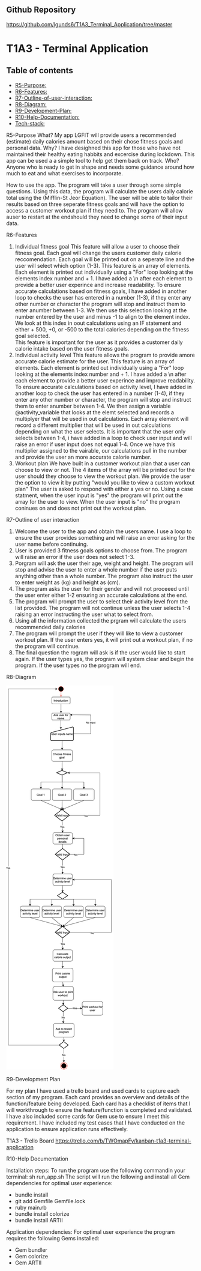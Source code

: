 
## Github Repository
https://github.com/lgunds6/T1A3_Terminal_Application/tree/master

# T1A3 - Terminal Application 

## Table of contents

- [R5-Purpose:](#Purpose)
- [R6-Features:](#R6-Features)
- [R7-Outline-of-user-interaction:](#R7-Outline-of-user-interaction:)
- [R8-Diagram:](#R8-Diagram)
- [R9-Development-Plan:](#R9-Development-Plan)
- [R10-Help-Documentation:](#R10-Help-Documentation)
- [Tech-stack:](#Tech-stack)


R5-Purpose
What?
My app LGFIT will provide users a recommended (estimate) daily calories amount based on their chose fitness goals and personal data.
Why?
I have desighned this app for those who have not maintained their healthy eating habbits and excercise during lockdown. This app can be used a a simple tool to help get them back on track.
Who?
Anyone who is ready to get in shape and needs some guidance around how much to eat and what exercises to incorporate. 

How to use the app.
The program will take a user through some simple questions. Using this  data, the program will calculate the users daily calorie total using the (Mifflin-St Jeor Equation). The user will be able to tailor their results based on three seperate fitness goals and will have the option to access a customer workout plan if they need to. The program will allow auser to restart at the endshould they need to change  some of their input data. 


R6-Features

1. Individual fitness goal
This feature will allow a user to choose their fitness goal. Each goal will change the users customer daily calorie reccomendation. Each goal will be printed out on a seperate line and the user will select which option (1-3).
This feature is an array of elements. Each element is printed out individually using a "For" loop looking at the elements index number and + 1.  I have added a \n after each element to provide a better user experince and increase readability. To ensure accurate calculations based on fitness goals, I have added in another loop to checks the user has entered in a number (1-3), if they enter any other number or character the program will stop and instruct them to enter anumber between 1-3. We then use this selection looking at the number entered by the user and minus -1 to align to the element index. We look at this index in oout calculations using an IF statement and either + 500, +0, or -500 to the total calories depending on the fitness goal selected.  
This feature is important for the user as it provides a customer daily calorie intake based on the user fitness goals. 
2. Individual activity level
This feature allows the program to provide amore accurate calorie estimate for the user. 
This feature is an array of elements. Each element is printed out individually using a "For" loop looking at the elements index number and + 1.  I have added a \n after each element to provide a better user experince and improve readability. 
To ensure accurate calculations based on activity level, I have added in another loop to check the user has entered in a number (1-4), if they enter any other number or character, the program will stop and instruct them to enter anumber between 1-4. We then assign a variable @activity_variable that looks at the elemt selected and records a multiplyer that will be used in out calculations. Each array element will record a different multiplier that will be used in out calculations depending on what the user selects. It is important that the user only selects between 1-4, i have added in a loop to check user input and will raise an error if user input does  not equal 1-4. Once we have this multiplier assigned to the vairable, our calculations pull in the number and provide the user an more accurate calorie number. 
3. Workout plan
We have built in a customer workout plan that a user can choose to view or not. The 4 items of the array will be printed out for the user should they choose to view the workout plan. We provide the user the option to view it by putting "would you like to view a custom workout plan" The user is asked to respond with either a yes or no. Using a case statment, when the user input is "yes" the program will print out the array for the user to view. When the user input is "no" the program coninues on and does not print out the workout plan.

R7-Outline of user interaction

1. Welcome the user to the app and obtain the users name. I use a loop to ensure the user provides something and will raise an error asking for the user name before continuing. 
2. User is provided 3 fitness goals options to choose from. The program will raise an error if the user does not select 1-3.
3. Porgram will ask the user their age, weight and height. The program will stop and advise the user to enter a whole number if the user puts anything other than a whole number. The program also instruct the user to enter weight as (kg) and height as (cm).
4. The program asks the user for their gender and will not proceeed until the user enter either 1-2 ensuring an accurate calculations at the end. 
5. The program will prompt the user to select their activity level from the list provided. The program will not continue unless the user selects 1-4 raising an error instructing the user what to select from.
6. Using all the information collected the prgram will calculate the users recommended daily calories
7. The program will prompt the user if they will like to view a customer workout plan. If the user enters yes, it will print out a workout plan, if no the program will continue. 
8. The final question the rogram will ask is if the user would like to start again. If the user types yes, the program will system clear and begin the program. If the user types no the program will end. 

R8-Diagram

![Application-diagram](images/Workflow.png)

R9-Development Plan

For my plan I have used a trello board and used cards to capture each section of my program. Each card provides an overview and details of the function/feature being developed. Each card has a checklist of items that I will workthrough to ensure the feature/function is completed and validated. 
I have also included some cards for Gem use to ensure I meet this  requirement.
I have included my test cases that I have conducted on the application to ensure application runs effectively. 

T1A3 - Trello Board
https://trello.com/b/TWOmapFy/kanban-t1a3-terminal-application

R10-Help Documentation 

Installation steps:
To run the program use  the following commandin your terminal: sh run_app.sh
The script will run the following and install all Gem dependencies for optimal user experience:
- bundle install
- git add Gemfile Gemfile.lock
- ruby main.rb
- bundle install colorize
- bundle  install ARTII

Application dependencies:
For optimal user experience the program requires the following Gems installed:
- Gem bundler
- Gem colorize
- Gem ARTII


